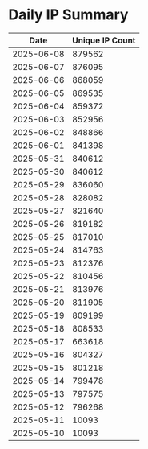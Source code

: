 # Daily IP Summary
| Date | Unique IP Count |
|----|----|
| 2025-06-08 | 879562 |
| 2025-06-07 | 876095 |
| 2025-06-06 | 868059 |
| 2025-06-05 | 869535 |
| 2025-06-04 | 859372 |
| 2025-06-03 | 852956 |
| 2025-06-02 | 848866 |
| 2025-06-01 | 841398 |
| 2025-05-31 | 840612 |
| 2025-05-30 | 840612 |
| 2025-05-29 | 836060 |
| 2025-05-28 | 828082 |
| 2025-05-27 | 821640 |
| 2025-05-26 | 819182 |
| 2025-05-25 | 817010 |
| 2025-05-24 | 814763 |
| 2025-05-23 | 812376 |
| 2025-05-22 | 810456 |
| 2025-05-21 | 813976 |
| 2025-05-20 | 811905 |
| 2025-05-19 | 809199 |
| 2025-05-18 | 808533 |
| 2025-05-17 | 663618 |
| 2025-05-16 | 804327 |
| 2025-05-15 | 801218 |
| 2025-05-14 | 799478 |
| 2025-05-13 | 797575 |
| 2025-05-12 | 796268 |
| 2025-05-11 | 10093 |
| 2025-05-10 | 10093 |